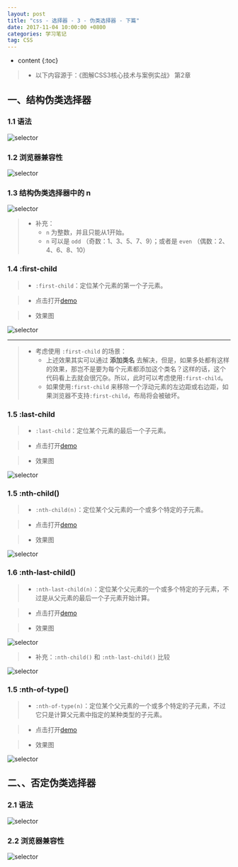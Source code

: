 ```yaml
---
layout: post
title: "css - 选择器 - 3 - 伪类选择器 - 下篇"
date: 2017-11-04 10:00:00 +0800 
categories: 学习笔记
tag: CSS
---
```

* content
{:toc}

> * 以下内容源于：《图解CSS3核心技术与案例实战》 第2章

<!-- more -->

## 一、结构伪类选择器

### 1.1 语法

![selector](/styles/images/css/selector/selector-13.png)

### 1.2 浏览器兼容性

![selector](/styles/images/css/selector/selector-14.png)

### 1.3 结构伪类选择器中的 n

![selector](/styles/images/css/selector/structorSelector/structorSelector-01.png)

> * 补充：
>   * `n` 为整数，并且只能从1开始。
>   * `n` 可以是 `odd` （奇数：1、3、5、7、9）；或者是 `even` （偶数：2、4、6、8、10）

### 1.4 :first-child

> * `:first-child`：定位某个元素的第一个子元素。

> * 点击打开[demo](/effects/demo/css/selector/structorSelector/eg1.html)

> * 效果图

![selector](/styles/images/css/selector/structorSelector/structorSelector-02.png)

---

> * 考虑使用 `:first-child` 的场景：
>   * 上述效果其实可以通过 **添加类名** 去解决，但是，如果多处都有这样的效果，那岂不是要为每个元素都添加这个类名？这样的话，这个代码看上去就会很冗杂。所以，此时可以考虑使用`:first-child`。
>   * 如果使用`:first-child` 来移除一个浮动元素的左边距或右边距，如果浏览器不支持`:first-child`，布局将会被破坏。

### 1.5 :last-child 

> * `:last-child`：定位某个元素的最后一个子元素。

> * 点击打开[demo](/effects/demo/css/selector/structorSelector/eg2.html)

> * 效果图

![selector](/styles/images/css/selector/structorSelector/structorSelector-03.png)

### 1.5 :nth-child()

> * `:nth-child(n)`：定位某个父元素的一个或多个特定的子元素。

> * 点击打开[demo](/effects/demo/css/selector/structorSelector/eg3.html)

> * 效果图

![selector](/styles/images/css/selector/structorSelector/structorSelector-04.png)

### 1.6 :nth-last-child()

> * `:nth-last-child(n)`：定位某个父元素的一个或多个特定的子元素，不过是从父元素的最后一个子元素开始计算。

> * 点击打开[demo](/effects/demo/css/selector/structorSelector/eg4.html)

> * 效果图

![selector](/styles/images/css/selector/structorSelector/structorSelector-05.png)

> * 补充：`:nth-child()` 和 `:nth-last-child()` 比较 

![selector](/styles/images/css/selector/structorSelector/structorSelector-06.png)

### 1.5 :nth-of-type()

> * `:nth-of-type(n)`：定位某个父元素的一个或多个特定的子元素，不过它只是计算父元素中指定的某种类型的子元素。

> * 点击打开[demo](/effects/demo/css/selector/structorSelector/eg4.html)

> * 效果图

![selector](/styles/images/css/selector/structorSelector/structorSelector-05.png)


## 二、、否定伪类选择器

### 2.1 语法

![selector](/styles/images/css/selector/selector-15.png)

### 2.2 浏览器兼容性

![selector](/styles/images/css/selector/selector-16.png)


